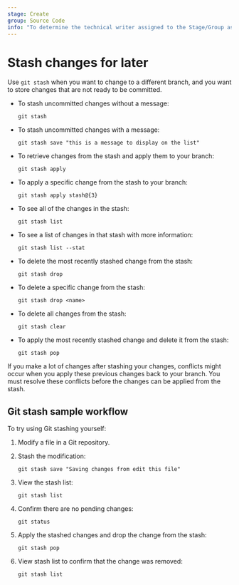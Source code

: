 ```yaml
---
stage: Create
group: Source Code
info: "To determine the technical writer assigned to the Stage/Group associated with this page, see https://handbook.gitlab.com/handbook/product/ux/technical-writing/#assignments"
---
```


# Stash changes for later

Use `git stash` when you want to change to a different branch, and you want to store changes that are not ready to be
committed.

- To stash uncommitted changes without a message:

  ```shell
  git stash
  ```

- To stash uncommitted changes with a message:

  ```shell
  git stash save "this is a message to display on the list"
  ```

- To retrieve changes from the stash and apply them to your branch:

  ```shell
  git stash apply
  ```

- To apply a specific change from the stash to your branch:

  ```shell
  git stash apply stash@{3}
  ```

- To see all of the changes in the stash:

  ```shell
  git stash list
  ```

- To see a list of changes in that stash with more information:

  ```shell
  git stash list --stat
  ```

- To delete the most recently stashed change from the stash:

  ```shell
  git stash drop
  ```

- To delete a specific change from the stash:

  ```shell
  git stash drop <name>
  ```

- To delete all changes from the stash:

  ```shell
  git stash clear
  ```

- To apply the most recently stashed change and delete it from the stash:

  ```shell
  git stash pop
  ```

If you make a lot of changes after stashing your changes, conflicts might occur when you apply
these previous changes back to your branch. You must resolve these conflicts before the changes can be applied
from the stash.

## Git stash sample workflow

To try using Git stashing yourself:

1. Modify a file in a Git repository.
1. Stash the modification:

   ```shell
   git stash save "Saving changes from edit this file"
   ```

1. View the stash list:

   ```shell
   git stash list
   ```

1. Confirm there are no pending changes:

   ```shell
   git status
   ```

1. Apply the stashed changes and drop the change from the stash:

   ```shell
   git stash pop
   ```

1. View stash list to confirm that the change was removed:

   ```shell
   git stash list
   ```
